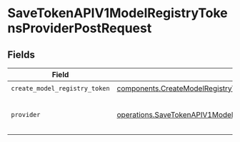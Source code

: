 # SaveTokenAPIV1ModelRegistryTokensProviderPostRequest


## Fields

| Field                                                                                                                                                                            | Type                                                                                                                                                                             | Required                                                                                                                                                                         | Description                                                                                                                                                                      |
| -------------------------------------------------------------------------------------------------------------------------------------------------------------------------------- | -------------------------------------------------------------------------------------------------------------------------------------------------------------------------------- | -------------------------------------------------------------------------------------------------------------------------------------------------------------------------------- | -------------------------------------------------------------------------------------------------------------------------------------------------------------------------------- |
| `create_model_registry_token`                                                                                                                                                    | [components.CreateModelRegistryToken](../../models/components/createmodelregistrytoken.md)                                                                                       | :heavy_check_mark:                                                                                                                                                               | N/A                                                                                                                                                                              |
| `provider`                                                                                                                                                                       | [operations.SaveTokenAPIV1ModelRegistryTokensProviderPostPathParamModelProvider](../../models/operations/savetokenapiv1modelregistrytokensproviderpostpathparammodelprovider.md) | :heavy_check_mark:                                                                                                                                                               | The provider of the model registry                                                                                                                                               |
